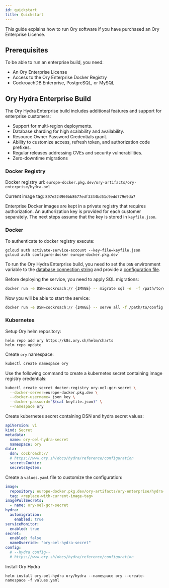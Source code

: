 ```yaml
---
id: quickstart
title: Quickstart
---
```


This guide explains how to run Ory software if you have purchased an Ory Enterprise License.

## Prerequisites

To be able to run an enterprise build, you need:

- An Ory Enterprise License
- Access to the Ory Enterprise Docker Registry
- CockroachDB Enterprise, PostgreSQL, or MySQL

## Ory Hydra Enterprise Build

The Ory Hydra Enterprise build includes additional features and support for enterprise customers:

- Support for multi-region deployments.
- Database sharding for high scalability and availability.
- Resource Owner Password Credentials grant.
- Ability to customize access, refresh token, and authorization code prefixes.
- Regular releases addressing CVEs and security vulnerabilities.
- Zero-downtime migrations

### Docker Registry

Docker registry url: `europe-docker.pkg.dev/ory-artifacts/ory-enterprise/hydra-oel`

Current image tag: `897e224960bb8677edf3344bd51c9edd779e9da7`

Enterprise Docker images are kept in a private registry that requires authorization. An authorization key is provided for each
customer separately. The next steps assume that the key is stored in `keyfile.json`.

### Docker

To authenticate to docker registry execute:

```
gcloud auth activate-service-account --key-file=keyfile.json
gcloud auth configure-docker europe-docker.pkg.dev
```

To run the Ory Hydra Enterprise build, you need to set the `DSN` environment variable to the
[database connection string](../deployment.md) and provide a [configuration file](../../hydra/reference/configuration.mdx).

Before deploying the service, you need to apply SQL migrations:

```bash
docker run -e DSN=cockroach:// {IMAGE} -- migrate sql -e  -f /path/to/config.yaml
```

Now you will be able to start the service:

```bash
docker run -e DSN=cockroach:// {IMAGE} -- serve all -f /path/to/config.yaml
```

### Kubernetes

Setup Ory helm repository:

```
helm repo add ory https://k8s.ory.sh/helm/charts
helm repo update
```

Create `ory` namespace:

```bash
kubectl create namespace ory
```

Use the following command to create a kubernetes secret containing image registry credentials:

```bash
kubectl create secret docker-registry ory-oel-gcr-secret \
  --docker-server=europe-docker.pkg.dev \
  --docker-username=_json_key \
  --docker-password="$(cat keyfile.json)" \
  --namespace ory

```

Create kubernetes secret containing DSN and hydra secret values:

```yaml
apiVersion: v1
kind: Secret
metadata:
  name: ory-oel-hydra-secret
  namespace: ory
data:
  dsn: cockroach://
  # https://www.ory.sh/docs/hydra/reference/configuration
  secretsCookie:
  secretsSystem:
```

Create a `values.yaml` file to customize the configuration:

```yaml
image:
  repository: europe-docker.pkg.dev/ory-artifacts/ory-enterprise/hydra-oel
  tag: <replace-with-current-image-tag>
imagePullSecrets:
  - name: ory-oel-gcr-secret
hydra:
  automigration:
    enabled: true
serviceMonitor:
  enabled: true
secret:
  enabled: false
  nameOverride: "ory-oel-hydra-secret"
config:
  # --hydra config--
  # https://www.ory.sh/docs/hydra/reference/configuration
```

Install Ory Hydra

```
helm install ory-oel-hydra ory/hydra --namespace ory --create-namespace -f values.yaml
```
